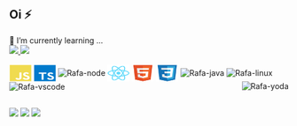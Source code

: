 ## Oi ⚡
 <div>
  🌱 I’m currently learning ... <br>
  
   <a href="https://github.com/MUSQUITU/github-readme-stats">
<img height="180em align="center" src="https://github-readme-stats.vercel.app/api?username=MUSQUITU&show_icons=true&include_all_commits=true&count_private=true&theme=dracula"  />
</a> 
<a href="https://github.com/MUSQUITU/github-readme-stats">
<img height="180em align="center" src="https://github-readme-stats.vercel.app/api/top-langs/?username=MUSQUITU&theme=dracula&layout=compact&langs_count=7" />
</a> 

</div>

<div style="display: inline_block"><br>
  <img align="center" alt="Rafa-Js" height="30" width="40" src="https://raw.githubusercontent.com/devicons/devicon/master/icons/javascript/javascript-plain.svg">
  <img align="center" alt="Rafa-Ts" height="30" width="40" src="https://raw.githubusercontent.com/devicons/devicon/master/icons/typescript/typescript-plain.svg">
  <img align="center" alt="Rafa-node" height="30" width="40" src="https://cdn.jsdelivr.net/gh/devicons/devicon/icons/nodejs/nodejs-original.svg">
  <img align="center" alt="Rafa-React" height="30" width="40" src="https://raw.githubusercontent.com/devicons/devicon/master/icons/react/react-original.svg">
  <img align="center" alt="Rafa-HTML" height="30" width="40" src="https://raw.githubusercontent.com/devicons/devicon/master/icons/html5/html5-original.svg">
  <img align="center" alt="Rafa-CSS" height="30" width="40" src="https://raw.githubusercontent.com/devicons/devicon/master/icons/css3/css3-original.svg">
  <img align="center" alt="Rafa-java" height="30" width="40" src="https://cdn.jsdelivr.net/gh/devicons/devicon/icons/java/java-original.svg">
  <img align="center" alt="Rafa-linux" height="30" width="40" src="https://cdn.jsdelivr.net/gh/devicons/devicon/icons/linux/linux-original.svg">
  <img align="center" alt="Rafa-vscode" height="30" width="40" src="https://cdn.jsdelivr.net/gh/devicons/devicon/icons/vscode/vscode-original.svg">
  <img align="right" alt="Rafa-yoda" src="https://i.picasion.com/pic91/da780cd93a218088acdf6f254e57d1dd.gif">
  
</div>
  
  ##
  
  <div>
      <a href="https://www.instagram.com/camis.js/" target="_blank"><img src="https://img.shields.io/badge/-Instagram-%23E4405F?style=for-the-badge&logo=instagram&logoColor=white"></a>
    <a href="https://www.linkedin.com/in/camila-teixeira-29a3a3161/" target="_blank"><img src="https://img.shields.io/badge/-LinkedIn-%230077B5?style=for-the-badge&logo=linkedin&logoColor=white" target="_blank"></a>
    <a href = "mailto:camilinhaalmeida55@gmail.com" target="_blank"><img src="https://img.shields.io/badge/-Gmail-%23333?style=for-the-badge&logo=gmail&logoColor=white" target="_blank"></a>
    
</div>
  
 
